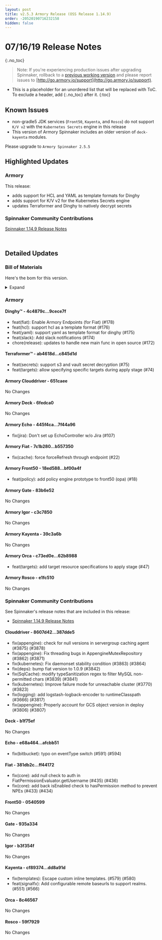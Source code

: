 ```yaml
---
layout: post
title: v2.5.3 Armory Release (OSS Release 1.14.9)
order: -20520190716232158
hidden: false
---
```


# 07/16/19 Release Notes
{:.no_toc}

> Note: If you're experiencing production issues after upgrading Spinnaker, rollback to a [previous working version](http://docs.armory.io/admin-guides/troubleshooting/#i-upgraded-spinnaker-and-it-is-no-longer-responding-how-do-i-rollback) and please report issues to [http://go.armory.io/support](http://go.armory.io/support).

* This is a placeholder for an unordered list that will be replaced with ToC. To exclude a header, add {:.no_toc} after it.
{:toc}

## Known Issues

* non-gradle5 JDK services (`Front50`, `Kayenta`, and `Rosco`) do not support `K/V v2` with the `Kubernetes Secrets` engine in this release
* This version of Armory Spinnaker includes an older version of `deck-kayenta` modules.

Please upgrade to `Armory Spinnaker 2.5.5`

## Highlighted Updates
### Armory
<!--- A quick summary of what's changed with Armory -->
This release: 
* adds support for HCL and YAML as template formats for Dinghy
* adds support for K/V v2 for the Kubernetes Secrets engine
* updates Terraformer and Dinghy to natively decrypt secrets


###  Spinnaker Community Contributions
[Spinnaker 1.14.9 Release Notes](https://www.spinnaker.io/community/releases/versions/1-14-9-changelog)

<br>

## Detailed Updates

### Bill of Materials
Here's the bom for this version.
<details><summary>Expand</summary>
<pre class="highlight">
<code>version: 2.5.3-rc558
timestamp: "2019-07-16 22:05:02"
services:
  clouddriver:
    version: 4.6.5-651caee-387dde5-rc126
  deck:
    version: 2.0.0-6fedca0-b1f75ef-rc13
  dinghy:
    version: 0.0.4-9cece7f-rc345
  echo:
    version: 2.5.1-7f44a96-afcbb51-rc118
  fiat:
    version: 1.5.1-b557350-ff44172-rc108
  front50:
    version: 0.17.0-bf00a4f-0540599-rc6
  gate:
    version: 1.8.2-83b6e52-935a334-rc107
  igor:
    version: 1.3.0-c3c7850-b3f354f-rc107
  kayenta:
    version: 0.9.0-39c3a6b-dd8a91d-rc7
  monitoring-daemon:
    version: 0.13.0-bf01bf2-rc1
  monitoring-third-party:
    version: 0.13.0-bf01bf2-rc1
  orca:
    version: 2.7.4-62b8988-8c46567-rc117
  rosco:
    version: 0.12.0-e1fc510-59f7929-edge5
  terraformer:
    version: 0.0.2-c845d1d-rc20
dependencies:
  redis:
    version: 2:2.8.4-2
artifactSources:
  dockerRegistry: docker.io/armory</code>
</pre>
</details>



### Armory
#### Dinghy&trade; - 4c4879c...9cece7f
 - feat(fiat): Enable Armory Endpoints (for Fiat) (#178)
 - feat(hcl): support hcl as a template format (#176)
 - feat(yaml): support yaml as template format for dinghy (#175)
 - feat(slack): Add slack notifications (#174)
 - chore(release): updates to handle new main func in open source (#172)

#### Terraformer&trade; - ab4618d...c845d1d
 - feat(secrets): support s3 and vault secret decryption (#75)
 - feat(targets): allow specifying specific targets during apply stage (#74)

#### Armory Clouddriver  - 651caee
No Changes

#### Armory Deck  - 6fedca0
No Changes

#### Armory Echo  - 445f4ca...7f44a96
 - fix(jira): Don't set up EchoController w/o Jira (#107)

#### Armory Fiat  - 7c1b280...b557350
 - fix(cache): force forceRefresh through endpoint (#22)

#### Armory Front50  - 18ed588...bf00a4f
 - feat(policy): add policy engine prototype to front50 (opa) (#18)

#### Armory Gate  - 83b6e52
No Changes

#### Armory Igor  - c3c7850
No Changes

#### Armory Kayenta  - 39c3a6b
No Changes

#### Armory Orca  - c73ed0e...62b8988
 - feat(targets): add target resource specifications to apply stage (#47)

#### Armory Rosco  - e1fc510
No Changes



###  Spinnaker Community Contributions
See Spinnaker's release notes that are included in this release:  
* [Spinnaker 1.14.9 Release Notes](https://www.spinnaker.io/community/releases/versions/1-14-9-changelog)

#### Clouddriver  - 8607d42...387dde5
 - fix(appengine): check for null versions in servergroup caching agent (#3875) (#3878)
 - fix(appengine): Fix threading bugs in AppengineMutexRepository (#3862) (#3871)
 - fix(kubernetes): Fix daemonset stability condition (#3863) (#3864)
 - fix(deps): bump fiat version to 1.0.9 (#3842)
 - fix(SqlCache): modify typeSanitization regex to filter MySQL non-permitted chars (#3839) (#3841)
 - fix(kubernetes): Improve failure mode for unreachable cluster (#3770) (#3823)
 - fix(logging): add logstash-logback-encoder to runtimeClasspath (#3666) (#3817)
 - fix(appengine): Properly account for GCS object version in deploy (#3806) (#3807)

#### Deck  - b1f75ef
No Changes

#### Echo  - e68a464...afcbb51
 - fix(bitbucket): typo on eventType switch (#591) (#594)

#### Fiat  - 381db2c...ff44172
 - fix(core): add null check to auth in FiatPermissionEvaluator.getUsername (#435) (#436)
 - fix(core): add back isEnabled check to hasPermission method to prevent NPEs (#433) (#434)

#### Front50  - 0540599
No Changes

#### Gate  - 935a334
No Changes

#### Igor  - b3f354f
No Changes

#### Kayenta  - cf89374...dd8a91d
 - fix(templates): Escape custom inline templates. (#579) (#580)
 - feat(signalfx): Add configurable remote baseurls to support realms. (#551) (#566)

#### Orca  - 8c46567
No Changes

#### Rosco  - 59f7929
No Changes
